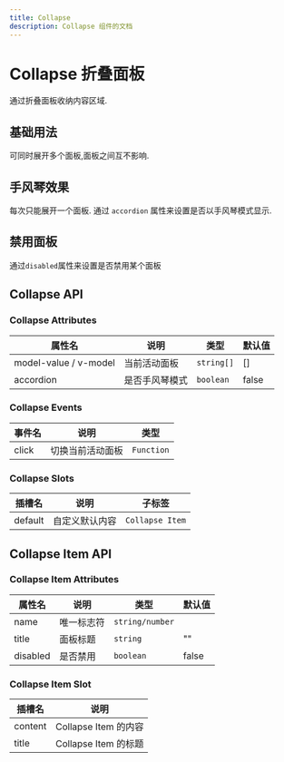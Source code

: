 ```yaml
---
title: Collapse
description: Collapse 组件的文档
---
```


# Collapse 折叠面板

通过折叠面板收纳内容区域.

## 基础用法

可同时展开多个面板,面板之间互不影响.

<preview path="../demo/Collapse/Collapse.vue"></preview>

## 手风琴效果

每次只能展开一个面板.
通过 `accordion` 属性来设置是否以手风琴模式显示.

<preview path="../demo/Collapse/Accordion.vue"></preview>

## 禁用面板

通过`disabled`属性来设置是否禁用某个面板
<preview path="../demo/Collapse/Disabled.vue"></preview>

## Collapse API

### Collapse Attributes

| 属性名                | 说明           | 类型       | 默认值 |
| --------------------- | -------------- | ---------- | ------ |
| model-value / v-model | 当前活动面板   | `string[]` | []     |
| accordion             | 是否手风琴模式 | `boolean`  | false  |

### Collapse Events

| 事件名 | 说明             | 类型       |
| ------ | ---------------- | ---------- |
| click  | 切换当前活动面板 | `Function` |

### Collapse Slots

| 插槽名  | 说明           | 子标签          |
| ------- | -------------- | --------------- |
| default | 自定义默认内容 | `Collapse Item` |

## Collapse Item API

### Collapse Item Attributes

| 属性名   | 说明       | 类型            | 默认值 |
| -------- | ---------- | --------------- | ------ |
| name     | 唯一标志符 | `string/number` |        |
| title    | 面板标题   | `string`        | ""     |
| disabled | 是否禁用   | `boolean`       | false  |

### Collapse Item Slot

| 插槽名  | 说明                 |
| ------- | -------------------- |
| content | Collapse Item 的内容 |
| title   | Collapse Item 的标题 |
